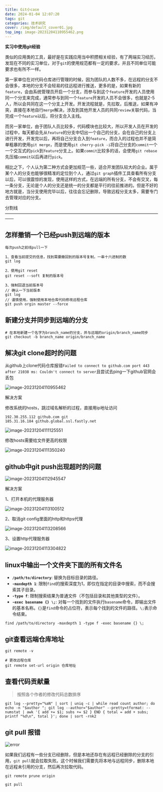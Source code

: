 ```yaml
---
title: Git小case
date: 2024-01-04 12:07:20
tags: git
categories: 技术研究
cover: /img/default_cover01.jpg
top_img: image-20231204110955462.png
---
```


**实习中使用git经验**

类似的应用类的工具，最好是在实践应用当中积攒相关经验，有了两端实习经历，发现在不同的实习单位，对于`git`的使用规范都有一定的要求，并且不同单位可能要求也有所不一样。

第一家单位在对代码仓库进行管理的时候，因为团队的人数不多，在远程的分支不会很多，本地的分支不会轻易的往远程进行推送，更多的是，如果有新的`feature`，会由系统管理员开启一个分支，而参与到这个`feature`开发的人员使用同一个分支来完成，通常参与到同一个`feature`开发的人员不会很多，也就是2-5人，所以会共同在这一个分支上开发。开发流程就是，先拉取，后推送，如果有冲突，直接在本地自行`merge`解决，涉及到其他开发人员的共同`review`关联代码，当完成一个`feature`以后，将分支合入主线。

而另一家单位，由于团队人员比较多，代码模块也比较大，所以开发人员在开发的过程中，每天都会先从`feature`的分支中切出一个自己的分支，会在自己的分支上进行开发，开发完以后，再将自己分支合入到`feature`，而合入的过程也并不是简单粗暴的使用`git merge`，而是使用`git cherry-pick -i`将自己分支的`commit`一个一个交互式的`pick`到`feature`分支上。如果`commit`比较多的话，会使用`git rebase`先压缩`commit`以后再进行`pick`。

相比之下，个人认为第二种方式会更加规范一些，适合开发团队较大的企业。属于某个人的分支也能够很精准的定位到个人，通过`git graph`插件工具查看所有分支以后，可以很震惊的发现，使用这样的方式，在远端的所有分支，不会有交叉，每一条分支，无论是个人的分支还是统一的分支都是平行的往前推进的。但是不好的地方就是，当分支使用完毕以后，往往会忘记删除，导致远程分支太多，需要专门去管理对应的分支。

分割线
——————————————————————————————————————

## 怎样撤销一个已经push到远端的版本

```
每次push之前线pull一下

1、查看当前提交的信息，找到需要撤回到的版本号复制，一串十六进制的数
git log

2、使用git reset
git reset --soft 复制的版本号

3、强制回退当前版本号
// 确认一下当前版本
git log
// 谨慎使用，强制使用本地仓库代码修改远程仓库
git push orgin master --force
```

## 新建分支并同步到远端的分支

```
# 在本地新建一个名字为branch_name的分支，并与远端的origin/branch_name同步
git checkout -b branch_name origin/branch_name
```

## 解决git clone超时的问题

从github上clone代码仓库报错`Failed to connect to github.com port 443 after 21038 ms: Couldn't connect to server`且尝试去ping一下github官网会丢包

![image-20231204110955462](git/image-20231204110955462.png)

解决方案

修改系统的hosts，跳过域名解析的过程，直接用ip地址访问

```
192.30.255.112 github.com git
185.31.16.184 github.global.ssl.fastly.net
```

![image-20231204111125551](git/image-20231204111125551.png)

修改hosts需要给文件更高的权限

![image-20231204111350240](git/image-20231204111350240.png)

## github中git push出现超时的问题

![image-20231204112945547](git/image-20231204112945547.png)

解决方案

1、打开本机的代理服务器

![image-20231204113100512](git/image-20231204113100512.png)

2、取消git config里面的http和https代理

![image-20231204113208566](git/image-20231204113208566.png)

3、设置http代理服务器

![image-20231204113304822](git/image-20231204113304822.png)

## linux中输出一个文件夹下面的所有文件名

- **`/path/to/directory`**: 替换为目标目录的路径。
- **`-maxdepth 1`**: 限制`find`的搜索深度为1，即仅在指定的目录中搜索，而不会搜索其子目录。
- **`-type f`**: 限制搜索结果为普通文件（不包括目录和其他类型的文件）。
- **`-exec basename {} \;`**: 对每一个找到的文件执行`basename`命令，即输出文件的基本名称。`{}`是`find`命令的占位符，表示每个找到的文件的路径。`\;`表示命令结束。

```
find /path/to/directory -maxdepth 1 -type f -exec basename {} \;
```

## git查看远端仓库地址

```
git remote -v

# 更改远程仓库
git remote set-url origin 仓库地址
```

## 查看代码贡献量

> 按照各个作者的修改代码总数排序

```
git log --pretty="%aN" | sort | uniq -c | while read count author; do echo -n "$author "; git log --author="$author" --pretty=tformat: --numstat | awk '{ add += $1; subs += $2 } END { total = add + subs; printf "%d\n", total }'; done | sort -rnk2
```

## git pull 报错

![error](git/image.png)

如果我们远程有一些分支已经删除，但是本地还存在有远程已经删除的分支的引用，`git pull`就会拉取失败。这个时候我们需要先将本地与远程同步，删除本地在远程未引用的分支，然后再次拉取代码。

```git
git remote prune origin

git pull
```